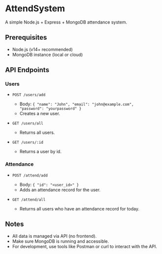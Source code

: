 # AttendSystem

A simple Node.js + Express + MongoDB attendance system.

## Prerequisites

- Node.js (v14+ recommended)
- MongoDB instance (local or cloud)

## API Endpoints

### Users

- `POST /users/add`

  - Body: `{ "name": "John", "email": "john@example.com", "password": "yourpassword" }`
  - Creates a new user.

- `GET /users/all`

  - Returns all users.

- `GET /users/:id`
  - Returns a user by id.

### Attendance

- `POST /attend/add`

  - Body: `{ "id": "<user_id>" }`
  - Adds an attendance record for the user.

- `GET /attend/all`
  - Returns all users who have an attendance record for today.

## Notes

- All data is managed via API (no frontend).
- Make sure MongoDB is running and accessible.
- For development, use tools like Postman or curl to interact with the API.
